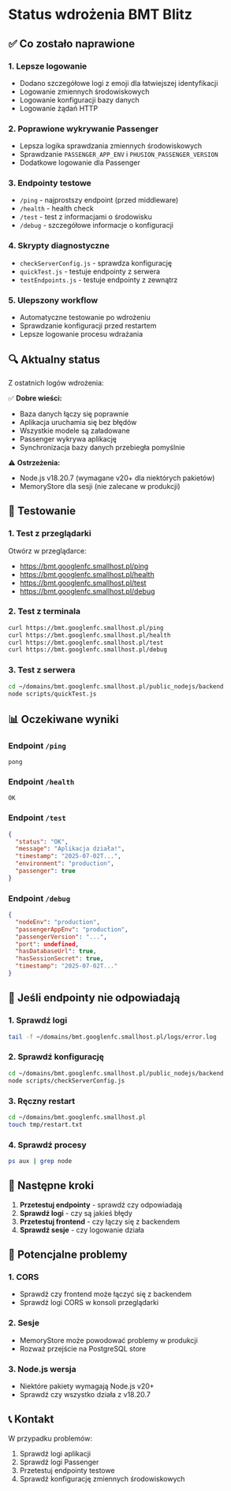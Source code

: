 # Status wdrożenia BMT Blitz

## ✅ Co zostało naprawione

### 1. Lepsze logowanie
- Dodano szczegółowe logi z emoji dla łatwiejszej identyfikacji
- Logowanie zmiennych środowiskowych
- Logowanie konfiguracji bazy danych
- Logowanie żądań HTTP

### 2. Poprawione wykrywanie Passenger
- Lepsza logika sprawdzania zmiennych środowiskowych
- Sprawdzanie `PASSENGER_APP_ENV` i `PHUSION_PASSENGER_VERSION`
- Dodatkowe logowanie dla Passenger

### 3. Endpointy testowe
- `/ping` - najprostszy endpoint (przed middleware)
- `/health` - health check
- `/test` - test z informacjami o środowisku
- `/debug` - szczegółowe informacje o konfiguracji

### 4. Skrypty diagnostyczne
- `checkServerConfig.js` - sprawdza konfigurację
- `quickTest.js` - testuje endpointy z serwera
- `testEndpoints.js` - testuje endpointy z zewnątrz

### 5. Ulepszony workflow
- Automatyczne testowanie po wdrożeniu
- Sprawdzanie konfiguracji przed restartem
- Lepsze logowanie procesu wdrażania

## 🔍 Aktualny status

Z ostatnich logów wdrożenia:

✅ **Dobre wieści:**
- Baza danych łączy się poprawnie
- Aplikacja uruchamia się bez błędów
- Wszystkie modele są załadowane
- Passenger wykrywa aplikację
- Synchronizacja bazy danych przebiegła pomyślnie

⚠️ **Ostrzeżenia:**
- Node.js v18.20.7 (wymagane v20+ dla niektórych pakietów)
- MemoryStore dla sesji (nie zalecane w produkcji)

## 🧪 Testowanie

### 1. Test z przeglądarki
Otwórz w przeglądarce:
- https://bmt.googlenfc.smallhost.pl/ping
- https://bmt.googlenfc.smallhost.pl/health
- https://bmt.googlenfc.smallhost.pl/test
- https://bmt.googlenfc.smallhost.pl/debug

### 2. Test z terminala
```bash
curl https://bmt.googlenfc.smallhost.pl/ping
curl https://bmt.googlenfc.smallhost.pl/health
curl https://bmt.googlenfc.smallhost.pl/test
curl https://bmt.googlenfc.smallhost.pl/debug
```

### 3. Test z serwera
```bash
cd ~/domains/bmt.googlenfc.smallhost.pl/public_nodejs/backend
node scripts/quickTest.js
```

## 📊 Oczekiwane wyniki

### Endpoint `/ping`
```
pong
```

### Endpoint `/health`
```
OK
```

### Endpoint `/test`
```json
{
  "status": "OK",
  "message": "Aplikacja działa!",
  "timestamp": "2025-07-02T...",
  "environment": "production",
  "passenger": true
}
```

### Endpoint `/debug`
```json
{
  "nodeEnv": "production",
  "passengerAppEnv": "production",
  "passengerVersion": "...",
  "port": undefined,
  "hasDatabaseUrl": true,
  "hasSessionSecret": true,
  "timestamp": "2025-07-02T..."
}
```

## 🚨 Jeśli endpointy nie odpowiadają

### 1. Sprawdź logi
```bash
tail -f ~/domains/bmt.googlenfc.smallhost.pl/logs/error.log
```

### 2. Sprawdź konfigurację
```bash
cd ~/domains/bmt.googlenfc.smallhost.pl/public_nodejs/backend
node scripts/checkServerConfig.js
```

### 3. Ręczny restart
```bash
cd ~/domains/bmt.googlenfc.smallhost.pl
touch tmp/restart.txt
```

### 4. Sprawdź procesy
```bash
ps aux | grep node
```

## 📝 Następne kroki

1. **Przetestuj endpointy** - sprawdź czy odpowiadają
2. **Sprawdź logi** - czy są jakieś błędy
3. **Przetestuj frontend** - czy łączy się z backendem
4. **Sprawdź sesje** - czy logowanie działa

## 🔧 Potencjalne problemy

### 1. CORS
- Sprawdź czy frontend może łączyć się z backendem
- Sprawdź logi CORS w konsoli przeglądarki

### 2. Sesje
- MemoryStore może powodować problemy w produkcji
- Rozważ przejście na PostgreSQL store

### 3. Node.js wersja
- Niektóre pakiety wymagają Node.js v20+
- Sprawdź czy wszystko działa z v18.20.7

## 📞 Kontakt

W przypadku problemów:
1. Sprawdź logi aplikacji
2. Sprawdź logi Passenger
3. Przetestuj endpointy testowe
4. Sprawdź konfigurację zmiennych środowiskowych 
